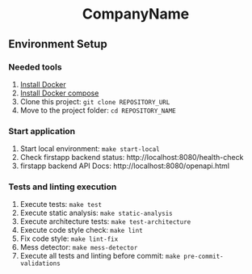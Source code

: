 <h1 align="center">
    CompanyName
</h1>

## Environment Setup

### Needed tools

1. [Install Docker](https://www.docker.com/get-started)
2. [Install Docker compose](https://docs.docker.com/compose/install/)
3. Clone this project: `git clone REPOSITORY_URL`
4. Move to the project folder: `cd REPOSITORY_NAME`

### Start application

1. Start local environment: `make start-local`
2. Check firstapp backend status: http://localhost:8080/health-check
3. firstapp backend API Docs: http://localhost:8080/openapi.html

### Tests and linting execution

1. Execute tests: `make test`
2. Execute static analysis: `make static-analysis`
3. Execute architecture tests: `make test-architecture`
4. Execute code style check: `make lint`
5. Fix code style: `make lint-fix`
6. Mess detector: `make mess-detector`
7. Execute all tests and linting before commit: `make pre-commit-validations`
